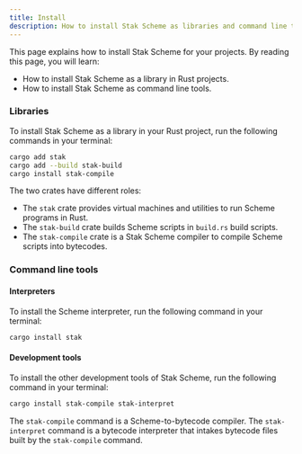 ```yaml
---
title: Install
description: How to install Stak Scheme as libraries and command line tools
---
```


This page explains how to install Stak Scheme for your projects. By reading this page, you will learn:

- How to install Stak Scheme as a library in Rust projects.
- How to install Stak Scheme as command line tools.

### Libraries

To install Stak Scheme as a library in your Rust project, run the following commands in your terminal:

```sh
cargo add stak
cargo add --build stak-build
cargo install stak-compile
```

The two crates have different roles:

- The `stak` crate provides virtual machines and utilities to run Scheme programs in Rust.
- The `stak-build` crate builds Scheme scripts in `build.rs` build scripts.
- The `stak-compile` crate is a Stak Scheme compiler to compile Scheme scripts into bytecodes.

### Command line tools

#### Interpreters

To install the Scheme interpreter, run the following command in your terminal:

```sh
cargo install stak
```

#### Development tools

To install the other development tools of Stak Scheme, run the following command in your terminal:

```sh
cargo install stak-compile stak-interpret
```

The `stak-compile` command is a Scheme-to-bytecode compiler. The `stak-interpret` command is a bytecode interpreter that intakes bytecode files built by the `stak-compile` command.
